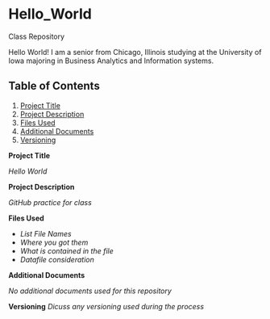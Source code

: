 # Hello_World
Class Repository

Hello World!
I am a senior from Chicago, Illinois studying at the University of Iowa majoring in Business Analytics and Information systems.


## Table of Contents 
 1. [Project Title](#Project-Title)
 2. [Project Description](#Project-Description)
 3. [Files Used](#Files-Used)
 4. [Additional Documents](#Additional-Documents) 
 5. [Versioning](#Versioning)


**Project Title**

*Hello World*

**Project Description**

*GitHub practice for class*

**Files Used**
- *List File Names*
- *Where you got them*
- *What is contained in the file*
- *Datafile consideration*

**Additional Documents**

*No additional documents used for this repository*

**Versioning**
*Dicuss any versioning used during the process*
